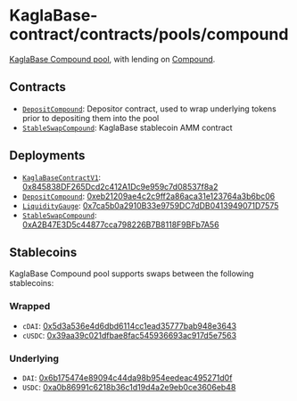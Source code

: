 # KaglaBase-contract/contracts/pools/compound

[KaglaBase Compound pool](https://www.KaglaBase.fi/compound), with lending on [Compound](https://compound.finance/).

## Contracts

* [`DepositCompound`](DepositCompound.vy): Depositor contract, used to wrap underlying tokens prior to depositing them into the pool
* [`StableSwapCompound`](StableSwapCompound.vy): KaglaBase stablecoin AMM contract

## Deployments

* [`KaglaBaseContractV1`](../../tokens/KaglaTokenV1.vy): [0x845838DF265Dcd2c412A1Dc9e959c7d08537f8a2](https://etherscan.io/address/0x845838DF265Dcd2c412A1Dc9e959c7d08537f8a2)
* [`DepositCompound`](DepositCompound.vy): [0xeb21209ae4c2c9ff2a86aca31e123764a3b6bc06](https://etherscan.io/address/0xeb21209ae4c2c9ff2a86aca31e123764a3b6bc06)
* [`LiquidityGauge`](../../gauges/LiquidityGauge.vy): [0x7ca5b0a2910B33e9759DC7dDB0413949071D7575](https://etherscan.io/address/0x7ca5b0a2910b33e9759dc7ddb0413949071d7575)
* [`StableSwapCompound`](StableSwapCompound.vy): [0xA2B47E3D5c44877cca798226B7B8118F9BFb7A56](https://etherscan.io/address/0xA2B47E3D5c44877cca798226B7B8118F9BFb7A56)

## Stablecoins

KaglaBase Compound pool supports swaps between the following stablecoins:

### Wrapped

* `cDAI`: [0x5d3a536e4d6dbd6114cc1ead35777bab948e3643](https://etherscan.io/token/0x5d3a536e4d6dbd6114cc1ead35777bab948e3643)
* `cUSDC`: [0x39aa39c021dfbae8fac545936693ac917d5e7563](https://etherscan.io/token/0x39aa39c021dfbae8fac545936693ac917d5e7563)

### Underlying

* `DAI`: [0x6b175474e89094c44da98b954eedeac495271d0f](https://etherscan.io/token/0x6b175474e89094c44da98b954eedeac495271d0f)
* `USDC`: [0xa0b86991c6218b36c1d19d4a2e9eb0ce3606eb48](https://etherscan.io/token/0xa0b86991c6218b36c1d19d4a2e9eb0ce3606eb48)
